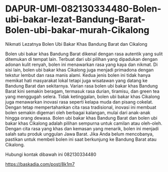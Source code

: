 # DAPUR-UMI-082130334480-Bolen-ubi-bakar-lezat-Bandung-Barat-Bolen-ubi-bakar-murah-Cikalong
Nikmati Lezatnya Bolen Ubi Bakar Khas Bandung Barat dan Cikalong

Bolen ubi bakar khas Bandung Barat dikenal dengan rasa autentik yang sulit ditemukan di tempat lain. Terbuat dari ubi pilihan yang dipadukan dengan adonan kulit renyah, bolen ini menawarkan rasa yang kaya dan nikmat. Di sisi lain, bolen ubi bakar khas Cikalong juga menjadi primadona dengan tekstur lembut dan rasa manis alami. Kedua jenis bolen ini tidak hanya memikat hati masyarakat lokal tetapi juga wisatawan yang datang ke Bandung Barat dan sekitarnya.
Varian rasa bolen ubi bakar khas Bandung Barat kini semakin beragam, termasuk rasa durian, tiramisu, dan green tea yang menggugah selera. Tidak ketinggalan, bolen ubi bakar khas Cikalong juga menawarkan inovasi rasa seperti kelapa muda dan pisang cokelat. Dengan tetap mempertahankan cita rasa tradisional, inovasi ini membuat bolen semakin digemari oleh berbagai kalangan, mulai dari anak-anak hingga orang dewasa.
Bolen ubi bakar khas Bandung Barat dan bolen ubi bakar khas Cikalong adalah pilihan sempurna untuk camilan atau oleh-oleh. Dengan cita rasa yang khas dan kemasan yang menarik, bolen ini menjadi salah satu produk unggulan Jawa Barat. Jika Anda belum mencobanya, pastikan untuk membeli bolen ini saat berkunjung ke Bandung Barat atau Cikalong.

Hubungi kontak dibawah ini 
082130334480

https://baskadia.com/post/8k1m7

